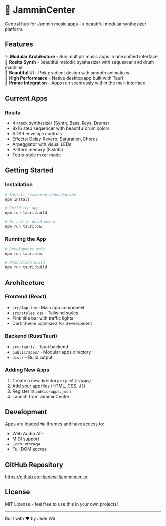 # 🎵 JamminCenter

Central hub for Jammin music apps - a beautiful modular synthesizer platform.

## Features

✨ **Modular Architecture** - Run multiple music apps in one unified interface  
🎹 **Rosita Synth** - Beautiful melodic synthesizer with sequencer and drum machine  
🎨 **Beautiful UI** - Pink gradient design with smooth animations  
🚀 **High Performance** - Native desktop app built with Tauri  
📱 **Iframe Integration** - Apps run seamlessly within the main interface  

## Current Apps

### Rosita
- 4-track synthesizer (Synth, Bass, Keys, Drums)
- 8x16 step sequencer with beautiful drum colors
- ADSR envelope controls
- Effects: Delay, Reverb, Saturation, Chorus
- Arpeggiator with visual LEDs
- Pattern memory (8 slots)
- Tetris-style mixer mode

## Getting Started

### Installation
```bash
# Install remaining dependencies
npm install

# Build the app
npm run tauri:build

# Or run in development
npm run tauri:dev
```

### Running the App
```bash
# Development mode
npm run tauri:dev

# Production build
npm run tauri:build
```

## Architecture

### Frontend (React)
- `src/App.tsx` - Main app component
- `src/styles.css` - Tailwind styles
- Pink title bar with traffic lights
- Dark theme optimized for development

### Backend (Rust/Tauri)
- `src-tauri/` - Tauri backend
- `public/apps/` - Modular apps directory
- `dist/` - Build output

### Adding New Apps

1. Create a new directory in `public/apps/`
2. Add your app files (HTML, CSS, JS)
3. Register in `public/apps.json`
4. Launch from JamminCenter

## Development

Apps are loaded via iframes and have access to:
- Web Audio API
- MIDI support
- Local storage
- Full DOM access

## GitHub Repository

https://github.com/jadewii/jammincenter

## License

MIT License - feel free to use this in your own projects!

---

Built with ❤️ by JAde Wii